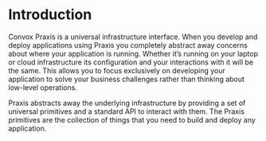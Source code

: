 # Introduction

Convox Praxis is a universal infrastructure interface. When you develop and deploy applications using Praxis you completely abstract away concerns about where your application is running. Whether it’s running on your laptop or cloud infrastructure its configuration and your interactions with it will be the same. This allows you to focus exclusively on developing your application to solve your business challenges rather than thinking about low-level operations.

Praxis abstracts away the underlying infrastructure by providing a set of universal primitives and a standard API to interact with them. The Praxis primitives are the collection of things that you need to build and deploy any application.


